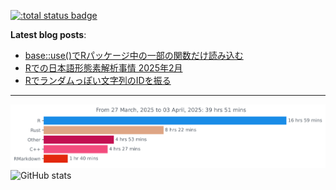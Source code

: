 [![:total status badge](https://paithiov909.r-universe.dev/badges/:total)](https://paithiov909.r-universe.dev)

**Latest blog posts**:

<!-- BLOG-POST-LIST:START -->
- [base::use&lpar;&rpar;でRパッケージ中の一部の関数だけ読み込む](https://zenn.dev/paithiov909/articles/r-base-use-function)
- [Rでの日本語形態素解析事情 2025年2月](https://zenn.dev/paithiov909/articles/bench-202502)
- [Rでランダムっぽい文字列のIDを振る](https://zenn.dev/paithiov909/articles/pseudonymization-in-r)
<!-- BLOG-POST-LIST:END -->

---

<p align="left">
  <img src="https://github.com/paithiov909/paithiov909/blob/main/images/stat.svg" alt="Wakatime stats" />
  <img src="http://github-profile-summary-cards.vercel.app/api/cards/stats?username=paithiov909&theme=default" alt="GitHub stats" />
</p>
